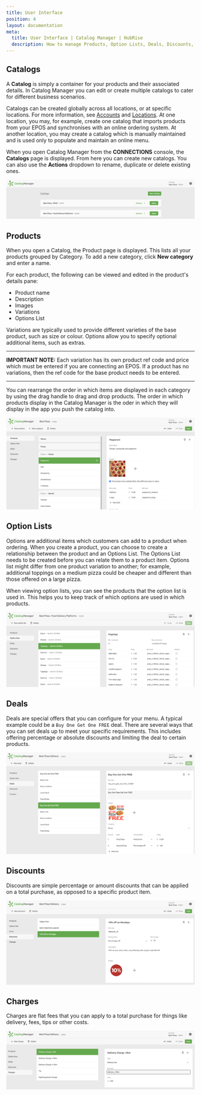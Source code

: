 ```yaml
---
title: User Interface
position: 4
layout: documentation
meta:
  title: User Interface | Catalog Manager | HubRise
  description: How to manage Products, Option Lists, Deals, Discounts, Charges. Synchronise catalogs between your EPOS and your apps.
---
```


## Catalogs

A **Catalog** is simply a container for your products and their associated details.  In Catalog Manager you can edit or create multiple catalogs to cater for different business scenarios. 

Catalogs can be created globally across all locations, or at specific locations. For more information, see [Accounts](https://www.hubrise.com/docs/account) and [Locations](https://www.hubrise.com/docs/locations).  At one location, you may, for example, create one catalog that imports products from your EPOS and synchronises with an online ordering system.  At another location, you may create a catalog which is manually maintained and is used only to populate and maintain an online menu.

When you open Catalog Manager from the **CONNECTIONS** console, the **Catalogs** page is displayed.  From here you can create new catalogs. You can also use the **Actions** dropdown to rename, duplicate or delete existing ones.

![Catalog Manager Catalog list](../images/001-en-2x-catalog-list.png)

## Products

When you open a Catalog, the Product page is displayed.  This lists all your products grouped by Category. To add a new category, click **New category** and enter a name.  

For each product, the following can be viewed and edited in the product's details pane:

- Product name
- Description
- Images
- Variations
- Options List

Variations are typically used to provide different varieties of the base product, such as size or colour.  Options allow you to specify optional additional items, such as extras.

---

**IMPORTANT NOTE:** Each variation has its own product ref code and price which must be entered if you are connecting an EPOS. If a product has no variations, then the ref code for the base product needs to be entered.

---

You can rearrange the order in which items are displayed in each category by using the drag handle to drag and drop products. The order in which products display in the Catalog Manager is the oder in which they will display in the app you push the catalog into.

![Catalog Manager Product List](../images/002-en-2x-product-list.png)

## Option Lists

Options are additional items which customers can add to a product when ordering.  When you create a product, you can choose to create a relationship between the product and an Options List. The Options List needs to be created before you can relate them to a product item. Options list might differ from one product variation to another; for example, additional toppings on a medium pizza could be cheaper and different than those offered on a large pizza.

When viewing option lists, you can see the products that the option list is used in. This helps you to keep track of which options are used in which products.

![Catalog Manager Options List](../images/003-en-2x-option-lists.png)

## Deals

Deals are special offers that you can configure for your menu. A typical example could be a `Buy One Get One FREE` deal. There are several ways that you can set deals up to meet your specific requirements. This includes offering percentage or absolute discounts and limiting the deal to certain products.

![Catalog Manager Deals list](../images/005-en-2x-deals-list.png)

## Discounts

Discounts are simple percentage or amount discounts that can be applied on a total purchase, as opposed to a specific product item.

![Catalog Manager Discounts list](../images/006-en-2x-discounts-list.png)

## Charges

Charges are flat fees that you can apply to a total purchase for things like delivery, fees, tips or other costs.

![Catalog Manager Charges list](../images/007-en-2x-charges-list.png)



